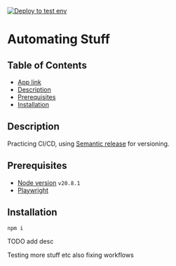 [![Deploy to test env](https://github.com/nikolajovancevic/automating-stuff/actions/workflows/deploy.yml/badge.svg?branch=develop&event=push)](https://github.com/nikolajovancevic/automating-stuff/actions/workflows/deploy.yml)

# Automating Stuff

## Table of Contents

- [App link](https://nikolajovancevic.github.io/automating-stuff/)
- [Description](#description)
- [Prerequisites](#prerequisites)
- [Installation](#installation)

## Description

Practicing CI/CD, using [Semantic release](https://semantic-release.gitbook.io/semantic-release) for versioning.

## Prerequisites

- [Node version](https://www.digitalocean.com/community/tutorials/how-to-install-node-js-on-ubuntu-22-04)
  `v20.8.1`
- [Playwright](https://playwright.dev/docs/intro)

## Installation

```
npm i
```

TODO add desc

Testing more stuff etc also fixing workflows